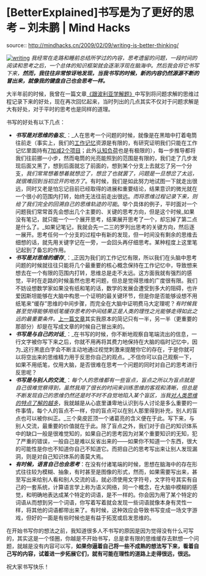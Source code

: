 # [BetterExplained]书写是为了更好的思考 – 刘未鹏 | Mind Hacks

source:: http://mindhacks.cn/2009/02/09/writing-is-better-thinking/

[![writing](http://mindhacks.cn/wp-content/uploads/2009/02/writing-thumb1.jpg "writing")](http://mindhacks.cn/wp-content/uploads/2009/02/writing1.jpg) _我经常在走路和睡前总结所学过的内容，思考遗留的问题，一段时间的阅读和思考之后，一个总体的知识框架就会逐渐浮现在脑海中。然后我会将它书写下来，_**_然而，我往往非常惊讶地发现，当我书写的时候，新的内容仍然源源不断的冒出来，就像我的键盘自己也会思考一样。_**

大半年前的时候，我曾在一篇文章[《跟波利亚学解题》](http://mindhacks.cn/2008/04/18/learning-from-polya/)中写到将问题求解的思维过程记录下来的好处，现在再次回忆起来，当时列出的几点其实不仅对于问题求解是大有好处，对于平时的思考也是同样的道理。

书写的好处有以下几点：

-   **_书写是对思维的备忘_**_：_人在思考一个问题的时候，就像是在黑暗中打着电筒往前走（事实上，我们的[工作记忆](http://en.wikipedia.org/wiki/Working_memory)资源是有限的，有研究证明我们只能在工作记忆里面持有[7加减2个项目](http://en.wikipedia.org/wiki/The_Magical_Number_Seven%2C_Plus_or_Minus_Two)；此外[认知负荷](http://en.wikipedia.org/wiki/Cognitive_load)也是有极限的），每一步推导都将我们往前挪一小步，然而电筒的光亮能照到的范围是有限的，我们走了几步发现后面又黑了，想到后面就忘了前面的，想到某个分支上去就忘了另一个分支，_我们常常想着想着就想岔了，想岔了也就罢了，问题是一旦想岔了太远，就很难回到当初岔开的地方了_。有时候，我们是如此努力地试图一下就走出很远，同时又老是怕忘记目前已经取得的进展和重要结论，结果意识的微光就在一个很小的范围内打转，始终无法往前走出很远。_而将思维过程记录下来，则给了我们完全的回溯自己的思维轨迹的可能_。举个具体的例子，平时面对一个问题我们常常首先会想出几个主要的、关键的思考方向，但是这个时候_如果没有笔记，就只能一个一个展开思考，结果展开思考了一个，却忘掉了第二点是什么了。_如果记笔记，我就会先一二三的罗列出思考的关键方向，然后逐一展开。思考任何一个分支的过程中有新的发现，但一时间没有剩余的思维去细想的话，就先用关键字记在一旁，一会回头再仔细思考。某种程度上这里笔记起到了备忘的作用。
-   **_书写是对思维的缓存_**_：_正因为我们的工作记忆有限，所以我们在头脑中思考问题的时候就往往只能将几个最重要的核心概念保持在工作记忆中，导致想来想去在一个有限的范围内打转，思维总是走不太远。这方面我就有强烈的感觉，平时在走路的时候虽然也思考问题，但总是觉得思维的广度很有限。我们不妨设想数学家如果没有纸和笔的话，数学的发展会遭受到多大的阻碍，也许爱因斯坦能够在大脑中构思一个证明的最关键环节，但是你是否能够设想不用纸笔来“缓存”思维的中间步骤，而完全在大脑中证明费马大定理呢？_有时候我甚至觉得能够用纸笔缓存思考的中间结果正是人类的理性之光能够走得如此之远的最重要条件。_[上一篇文章](http://mindhacks.cn/2009/02/07/better-explained-conflicts-in-intimate-relationship/)其实我原本的简记只有一半，另一半（更重要的那部分）却是在写成文章的时候自己冒出来的。
-   **_书写是与自己的对话_**_：_在书写的时候，你不断地观察自笔端流出的信息，一行文字被你写下来之后，你就不用再将其费力地保持在大脑的临时记忆中，因为_这行黑底白字会不断主动地通过视觉刺激来提醒你它的存在，于是你就可以将空出来的思维精力用于反思你自己的观点。_不信你可以自己观察一下，如果不用纸笔，仅用大脑，是否很难在思考一个问题的同时对自己的思考进行反思呢？
-   **_书写是与别人的交流_**_：_每个人的思维都有一些盲点，盲点之所以为盲点就是自己很难觉察得到，虽然我用了很长的时间来训练思维的客观和清晰，但总是不断发现自己的思维仍然还是时不时不自觉地陷入某个盲区，当我[_对人类思维的特点了解的越多_](http://mindhacks.cn/2008/12/18/how-to-think-straight/)_，我就越是从心底里谦卑地认识到与人讨论是多么重要的一件事情，每个人的盲点不一样，你的盲点可以在别人那里得到补充，别人的盲点也可以被你纠正。_三个臭皮匠顶一个诸葛亮的含义便在于此。写下来，与别人交流，最重要的价值就在于此。除了盲点之外，我们对于自己的知识体系中的缺口一般是很难觉知的，如果自己的思考因为对某个重要知识的无知，犯了严重的错误，一般自己是难以反省出来的——如果你不知道一个东西，很大的可能性是你也不知道你自己不知道它。而把自己的思考写出来让别人发现漏洞，则是对自己知识体系的善莫大焉。
-   **_有时候，语言自己也会思考_**：在没有付诸笔端的时候，思想在脑海中的存在形式往往较为模糊、抽象，有时甚至是图像的形式，然而，如果需要写出来，甚至写出来给别人看和别人交流的话，就必须使用文字符号，文字符号其实有自己的一套系统，计算语言学上称为语义网络，同一个概念，在大脑中模糊的感觉，和明确地表达成某个特定的词语，是不一样的。你会因为用了某个特定的词语从而想到另一个词语，你写着写着就会发现一些词语就像本身有灵性一样，将其他的词语都带出来了。有时候，这种效应会导致书写变成一场文字游戏，但好的一面是有些时候也是有益于拓宽或启发思维的。

在开始书写你的想法之前，我知道很多人不书写的原因是因为觉得没有什么可写的，其实这是一个怪圈，你越是不开始书写，总是拿有限的思维缓存去默想一个问题，就越是没有内容可以写，**如果你逼着自己将一些不成熟的想法写下来，看着自己写的内容，试着进一步拓展它们，就有可能在理性的道路上走得很远，很远。**

祝大家书写快乐！
